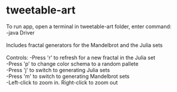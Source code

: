 # tweetable-art
To run app, open a terminal in tweetable-art folder, enter command:<br />
  -java Driver<br />
<br />
Includes fractal generators for the Mandelbrot and the Julia sets<br />
<br />
Controls:
  -Press 'r' to refresh for a new fractal in the Julia set<br />
  -Press 'p' to change color schema to a random pallete<br />
  -Press 'j' to switch to generating Julia sets<br />
  -Press 'm' to switch to generating Mandelbrot sets<br />
  -Left-click to zoom in. Right-click to zoom out<br />
